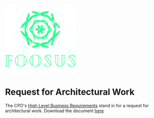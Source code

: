 ![Foosus Logo](../../../images/foosus.png)
# Request for Architectural Work

The CPO's [High Level Business Requirements](Geo-Aware-Food-Sourcing-High-Level-Business-Requirements-Brief.pdf) stand in for a request for architectural work.
Download the document [here](Geo-Aware-Food-Sourcing-High-Level-Business-Requirements-Brief.pdf)

